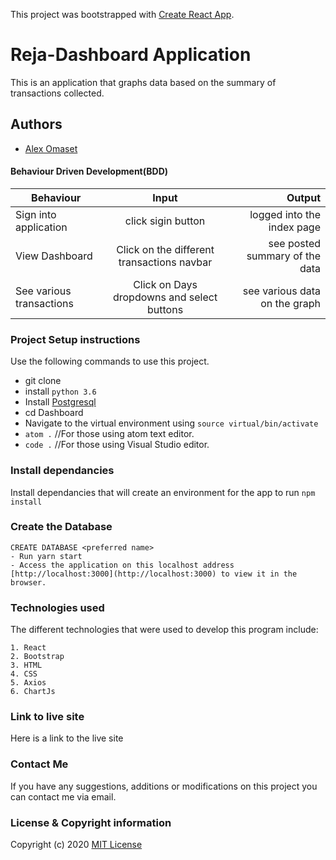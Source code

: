 This project was bootstrapped with [Create React App](https://github.com/facebook/create-react-app).


# Reja-Dashboard Application
This is an application that graphs data based on the summary of transactions collected.

## Authors
* [Alex Omaset](https://github.com/alexomaset/)


#### Behaviour Driven Development(BDD)
| Behaviour  |    Input      | Output |
|----------|:-------------:|------:|
| Sign into application | click sigin button | logged into the index page |
| View Dashboard | Click on the different transactions navbar  | see posted summary of the data|
| See various transactions | Click on Days dropdowns and select buttons | see various data on the graph  |



### Project Setup instructions
Use the following commands to use this project.
- git clone 
- install `python 3.6`
- Install [Postgresql](https://www.postgresql.org/download/)
- cd Dashboard
- Navigate to the virtual environment using `source virtual/bin/activate`
- `atom .`  //For those using atom text editor.
- `code .`  //For those using Visual Studio editor.

### Install dependancies
Install dependancies that will create an environment for the app to run `npm install`

### Create the Database
```
CREATE DATABASE <preferred name>
- Run yarn start
- Access the application on this localhost address  [http://localhost:3000](http://localhost:3000) to view it in the browser.

```
### Technologies used
The different technologies that were used to develop this program include:
```
1. React 
2. Bootstrap
3. HTML
4. CSS
5. Axios
6. ChartJs

```

### Link to live site
Here is a link to the live site 

### Contact Me
If you have any suggestions, additions or modifications on this project you can contact me via email.
### License  & Copyright information
Copyright (c) 2020
[MIT License](./LICENSE)